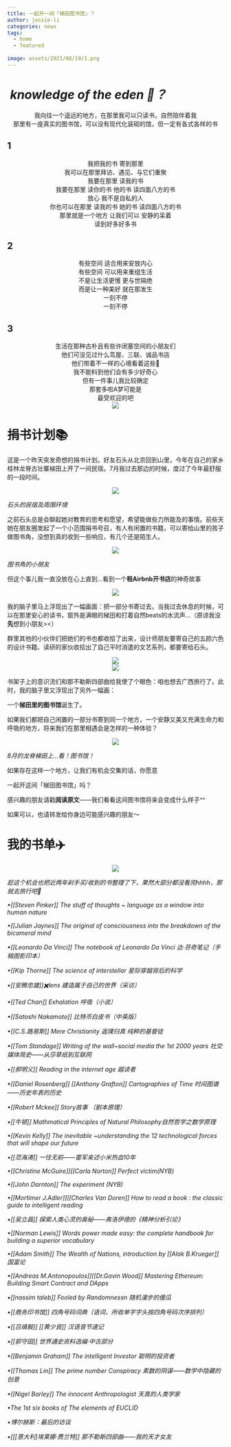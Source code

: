 ```yaml
---
title: 一起开一间「梯田图书馆」？
author: jessie-li
categories: news
tags:
  - home
  - featured
 
image: assets/2021/08/19/1.png
---
```

#  ***knowledge of the eden 🌿？***

<div align=center>我向往一个遥远的地方，在那里我可以只读书，自然陪伴着我</div>

<div align=center>那里有一座真实的图书馆，可以没有现代化装砌的馆，但一定有各式各样的书</div>

## 1

<div align=center>我把我的书 寄到那里</div>

<div align=center>我可以在那里拜访、遇见、与它们重聚</div>

<div align=center>我要在那里 读我的书</div>

<div align=center>我要在那里 读你的书 他的书 读四面八方的书</div>

<div align=center>放心 我不是自私的人</div>

<div align=center>你也可以在那里 读我的书 她的书 读四面八方的书</div>

<div align=center>那里就是一个地方 让我们可以 安静的呆着</div>

<div align=center>读到好多好多书</div>

## 2

<div align=center>有些空间 适合用来安放内心</div>

<div align=center>有些空间 可以用来重组生活</div>

<div align=center>不是让生活更慢 更与世隔绝</div>

<div align=center>而是让一种美好 就在那发生</div>

<div align=center>一刻不停</div>

<div align=center>一刻不停</div>

## 3

<div align=center>生活在那种古朴且有些许闭塞空间的小朋友们</div>

<div align=center>他们可没见过什么茑屋、三联、诚品书店</div>

<div align=center>他们带着不一样的心境看着这些📖</div>

<div align=center>我不能料到他们会有多少好奇心</div>

<div align=center>但有一件事儿我比较确定</div>

<div align=center>那套多啦A梦可能是</div>

<div align=center>最受欢迎的吧</div>

<div align=center><img src="/assets/2021/08/19/2.png"/></div>

# 捐书计划📚

这是一个昨天突发奇想的捐书计划。好友石头从北京回到山里，今年在自己的家乡桂林龙脊古壮寨梯田上开了一间民宿。7月我过去那边的时候，度过了今年最舒服的一段时间。

<div align=center><img src="/assets/2021/08/19/3.png"/></div>


*石头的民宿及周围环境*

之前石头总是会聊起她对教育的思考和愿望，希望能做些力所能及的事情。前些天她在朋友圈发起了一个小范围捐书号召，有人有闲置的书籍，可以寄给山里的孩子做图书角，没想到真的收到一些响应，有几个还是陌生人。

<div align=center><img src="/assets/2021/08/19/4.png"/></div>

*图书角的小朋友*

但这个事儿我一直没放在心上直到...看到一个**租Airbnb开书店**的神奇故事

<div align=center><img src="/assets/2021/08/19/5.png"/></div>

我的脑子里马上浮现出了一幅画面：把一部分书寄过去，当我过去休息的时候，可以在那里安心的读书，窗外是满眼的梯田和打着自然beats的水流声...（原谅我没**先**想到小朋友><）

群里其他的小伙伴们把她们的书也都收拾了出来，设计师朋友要寄自己的五颜六色的设计书籍、读研的家伙收拾出了自己平时消遣的文艺系列，都要寄给石头。

<div align=center><img src="/assets/2021/08/19/6.png"/></div>
<div align=center><img src="/assets/2021/08/19/7.png"/></div>

书架子上的意识流们和那不勒斯四部曲给我使了个眼色：咱也想去广西旅行了。此时，我的脑子里又浮现出了另外一幅画：

一个**梯田里的图书馆**诞生了。

如果我们都把自己闲置的一部分书寄到同一个地方，一个安静又美又充满生命力和呼吸的地方，将来我们在那里相遇会是怎样的一种体验？

<div align=center><img src="/assets/2021/08/19/8.png"/></div>

*8月的龙脊梯田上...看！图书馆！*

如果存在这样一个地方，让我们有机会交集的话，你愿意

一起开这间「梯田图书馆」吗？

感兴趣的朋友请戳**阅读原文**——我们看看这间图书馆将来会变成什么样子^^

如果可以，也请转发给你身边可能感兴趣的朋友～

# 我的书单✈️

<div align=center><img src="/assets/2021/08/19/9.png"/></div>

*趁这个机会也把近两年剁手买/收到的书整理了下，果然大部分都没看完hhhh，那就去旅行吧🛫*

*•[[Steven Pinker]] The stuff of thoughts ~ language as a window into human nature*

*•[[Julian Jaynes]] The original of consciousness into the breakdown of the bicameral mind*

*•[[Leonardo Da Vinci]] The notebook of Leonardo Da Vinci 达·芬奇笔记（手稿图影印本）*

*•[[Kip Thorne]] The science of interstellar 星际穿越背后的科学*

*•[[安腾忠雄]]✖️lens 建造属于自己的世界（采访）*

*•[[Ted Chan]] Exhalation 呼吸（小说）*

*•[[Satoshi Nakamoto]] 比特币白皮书（中英版）*

*•[[C.S.路易斯]] Mere Christianity 返璞归真 纯粹的基督徒*

*•[[Tom Standage]] Writing of the wall~social media the 1st 2000 years 社交媒体简史——从莎草纸到互联网*

*•[[郝明义]] Reading in the internet age 越读者*

*•[[Daniel Rosenberg]] [[Anthony Grafton]] Cartographies of Time 时间图谱——历史年表的历史*

*•[[Robert Mckee]] Story故事 （剧本原理）*

*•[[牛顿]] Mathmatical Principles of Natural Philosophy自然哲学之数学原理*

*•[[Kevin Kelly]] The inevitable ~understanding the 12 technological forces that will shape our future*

*•[[范海涛]] 一往无前——雷军亲述小米热血10年*

*•[[Christine McGuire]][[Carla Norton]] Perfect victim(NYB)*

*•[[John Darnton]] The experiment (NYB)*

*•[[Mortimer J.Adler]][[Charles Van Doren]] How to read a book : the classic guide to intelligent reading*

*•[[吴立昌]] 探索人类心灵的奥秘——弗洛伊德的《精神分析引论》*

*•[[Norman Lewis]] Words power made easy: the complete handbook for building a superior vocabulary*

*•[[Adam Smith]] The Wealth of Nations, introduction by [[Alak B.Krueger]] 国富论*

*•[[Andreas M.Antonopoulos]][[Dr.Gavin Wood]] Mastering Ethereum: Building Smart Contract and DApps*

*•[[nassim taleb]] Fooled by Randomnessn 随机漫步的傻瓜*

*•[[商务印书馆]] 四角号码词典（语词，所收单字字头按四角号码次序排列）*

*•[[吕缜毅]] [[黄少良]] 汉语音节速记*

*•[[郭守田]] 世界通史资料选编·中古部分*

*•[[Benjamin Graham]] The intelligent Investor 聪明的投资者*

*•[[Thomas Lin]] The prime number Conspiracy 素数的阴谋——数学中隐藏的创意*

*•[[Nigel Barley]] The innocent Anthropologist 天真的人类学家*

*•The 1st six books of The elements of EUCLID*

*•博尔赫斯：最后的访谈*

*•[[[意大利]埃莱娜·费兰特]] 那不勒斯四部曲——我的天才女友*

